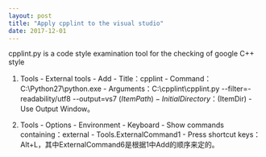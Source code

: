 ```yaml
---
layout: post
title: "Apply cpplint to the visual studio"
date: 2017-12-01
---
```


cpplint.py is a code style examination tool for the checking of google C++ style

1. Tools - External tools - Add - Title：cpplint - Command：C:\Python27\python.exe - Arguments：C:\cpplint\cpplint.py --filter=-readability/utf8 --output=vs7 $(ItemPath) - Initial Directory：$(ItemDir) - Use Output Window。

2. Tools - Options - Environment - Keyboard - Show commands containing：external - Tools.ExternalCommand1 - Press shortcut keys：Alt+L，其中ExternalCommand6是根据1中Add的顺序来定的。
